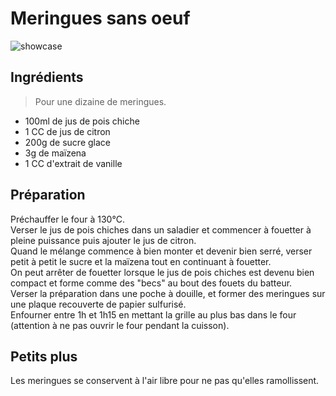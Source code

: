 # Meringues sans oeuf

![showcase](https://4.bp.blogspot.com/-e_hm97ydeqc/VsrGV2cWuPI/AAAAAAAAALw/66NbrkXJXqw/s640/Meringues%2B05.jpg)

## Ingrédients

> Pour une dizaine de meringues.

* 100ml de jus de pois chiche
* 1 CC de jus de citron
* 200g de sucre glace
* 3g de maïzena
* 1 CC d'extrait de vanille

## Préparation

Préchauffer le four à 130°C.  
Verser le jus de pois chiches dans un saladier et commencer à fouetter à pleine puissance puis ajouter le jus de citron.  
Quand le mélange commence à bien monter et devenir bien serré, verser petit à petit le sucre et la maïzena tout en continuant à fouetter.  
On peut arrêter de fouetter lorsque le jus de pois chiches est devenu bien compact et forme comme des "becs" au bout des fouets du batteur.  
Verser la préparation dans une poche à douille, et former des meringues sur une plaque recouverte de papier sulfurisé.  
Enfourner entre 1h et 1h15 en mettant la grille au plus bas dans le four (attention à ne pas ouvrir le four pendant la cuisson).

## Petits plus

Les meringues se conservent à l'air libre pour ne pas qu'elles ramollissent.
